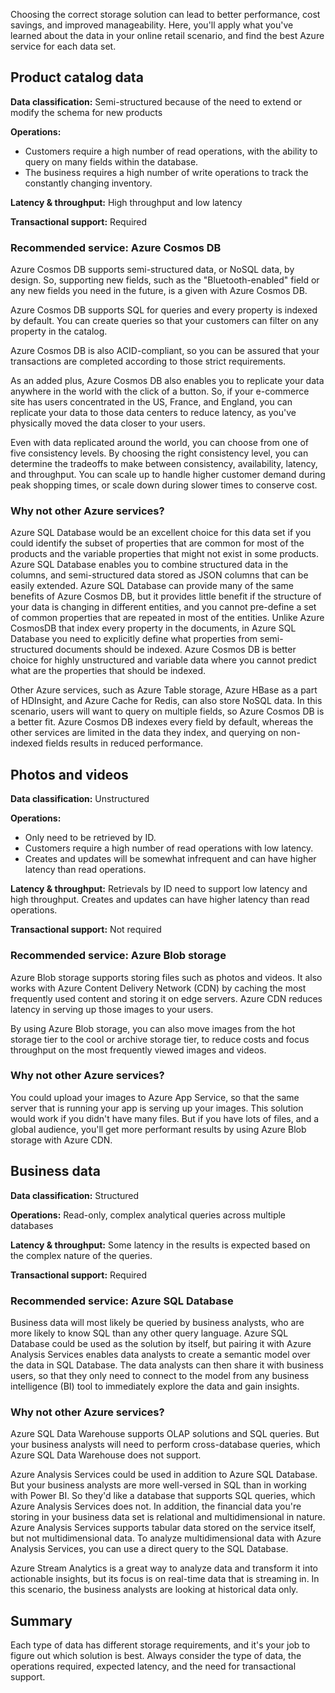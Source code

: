 Choosing the correct storage solution can lead to better performance, cost savings, and improved manageability. Here, you'll apply what you've learned about the data in your online retail scenario, and find the best Azure service for each data set. 

## Product catalog data

**Data classification:** Semi-structured because of the need to extend or modify the schema for new products

**Operations:**

- Customers require a high number of read operations, with the ability to query on many fields within the database.
- The business requires a high number of write operations to track the constantly changing inventory.

**Latency & throughput:** High throughput and low latency

**Transactional support:** Required

### Recommended service: Azure Cosmos DB

Azure Cosmos DB supports semi-structured data, or NoSQL data, by design. So, supporting new fields, such as the "Bluetooth-enabled" field or any new fields you need in the future, is a given with Azure Cosmos DB.

Azure Cosmos DB supports SQL for queries and every property is indexed by default. You can create queries so that your customers can filter on any property in the catalog.

Azure Cosmos DB is also ACID-compliant, so you can be assured that your transactions are completed according to those strict requirements.

As an added plus, Azure Cosmos DB also enables you to replicate your data anywhere in the world with the click of a button. So, if your e-commerce site has users concentrated in the US, France, and England, you can replicate your data to those data centers to reduce latency, as you've physically moved the data closer to your users. 

Even with data replicated around the world, you can choose from one of five consistency levels. By choosing the right consistency level, you can determine the tradeoffs to make between consistency, availability, latency, and throughput. You can scale up to handle higher customer demand during peak shopping times, or scale down during slower times to conserve cost.

### Why not other Azure services?

Azure SQL Database would be an excellent choice for this data set if you could identify the subset of properties that are common for most of the products and the variable properties that might not exist in some products. Azure SQL Database enables you to combine structured data in the columns, and semi-structured data stored as JSON columns that can be easily extended. Azure SQL Database can provide many of the same benefits of Azure Cosmos DB, but it provides little benefit if the structure of your data is changing in different entities, and you cannot pre-define a set of common properties that are repeated in most of the entities. Unlike Azure CosmosDB that index every property in the documents, in Azure SQL Database you need to explicitly define what properties from semi-structured documents should be indexed. Azure Cosmos DB is better choice for highly unstructured and variable data where you cannot predict what are the properties that should be indexed.

Other Azure services, such as Azure Table storage, Azure HBase as a part of HDInsight, and Azure Cache for Redis, can also store NoSQL data. In this scenario, users will want to query on multiple fields, so Azure Cosmos DB is a better fit. Azure Cosmos DB indexes every field by default, whereas the other services are limited in the data they index, and querying on non-indexed fields results in reduced performance.

## Photos and videos

**Data classification:** Unstructured

**Operations:**

- Only need to be retrieved by ID.
- Customers require a high number of read operations with low latency.
- Creates and updates will be somewhat infrequent and can have higher latency than read operations.

**Latency & throughput:** Retrievals by ID need to support low latency and high throughput. Creates and updates can have higher latency than read operations.

**Transactional support:** Not required

### Recommended service: Azure Blob storage

Azure Blob storage supports storing files such as photos and videos. It also works with Azure Content Delivery Network (CDN) by caching the most frequently used content and storing it on edge servers. Azure CDN reduces latency in serving up those images to your users.

By using Azure Blob storage, you can also move images from the hot storage tier to the cool or archive storage tier, to reduce costs and focus throughput on the most frequently viewed images and videos.

### Why not other Azure services?

You could upload your images to Azure App Service, so that the same server that is running your app is serving up your images. This solution would work if you didn't have many files. But if you have lots of files, and a global audience, you'll get more performant results by using Azure Blob storage with Azure CDN.

## Business data

**Data classification:** Structured

**Operations:** Read-only, complex analytical queries across multiple databases

**Latency & throughput:** Some latency in the results is expected based on the complex nature of the queries.

**Transactional support:** Required

### Recommended service: Azure SQL Database

Business data will most likely be queried by business analysts, who are more likely to know SQL than any other query language. Azure SQL Database could be used as the solution by itself, but pairing it with Azure Analysis Services enables data analysts to create a semantic model over the data in SQL Database. The data analysts can then share it with business users, so that they only need to connect to the model from any business intelligence (BI) tool to immediately explore the data and gain insights. 

### Why not other Azure services?

Azure SQL Data Warehouse supports OLAP solutions and SQL queries. But your business analysts will need to perform cross-database queries, which Azure SQL Data Warehouse does not support.

Azure Analysis Services could be used in addition to Azure SQL Database. But your business analysts are more well-versed in SQL than in working with Power BI. So they'd like a database that supports SQL queries, which Azure Analysis Services does not. In addition, the financial data you're storing in your business data set is relational and multidimensional in nature. Azure Analysis Services supports tabular data stored on the service itself, but not multidimensional data. To analyze multidimensional data with Azure Analysis Services, you can use a direct query to the SQL Database.

Azure Stream Analytics is a great way to analyze data and transform it into actionable insights, but its focus is on real-time data that is streaming in. In this scenario, the business analysts are looking at historical data only.

## Summary

Each type of data has different storage requirements, and it's your job to figure out which solution is best. Always consider the type of data, the operations required, expected latency, and the need for transactional support.
